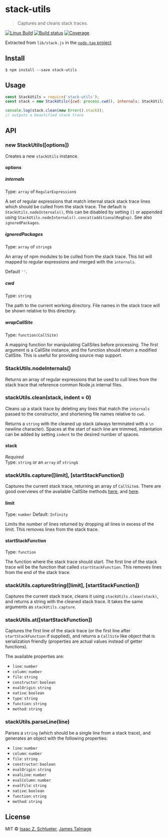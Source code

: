 # stack-utils

> Captures and cleans stack traces.

[![Linux Build](https://travis-ci.org/tapjs/stack-utils.svg?branch=master)](https://travis-ci.org/tapjs/stack-utils) [![Build status](https://ci.appveyor.com/api/projects/status/fb9i157knoixe3iq/branch/master?svg=true)](https://ci.appveyor.com/project/jamestalmage/stack-utils-oiw96/branch/master)  [![Coverage](https://coveralls.io/repos/tapjs/stack-utils/badge.svg?branch=master&service=github)](https://coveralls.io/github/tapjs/stack-utils?branch=master)

Extracted from `lib/stack.js` in the [`node-tap` project](https://github.com/tapjs/node-tap)

## Install

```
$ npm install --save stack-utils
```

## Usage

```js
const StackUtils = require('stack-utils');
const stack = new StackUtils({cwd: process.cwd(), internals: StackUtils.nodeInternals()});

console.log(stack.clean(new Error().stack));
// outputs a beautified stack trace
```

## API

### new StackUtils([options])

Creates a new `stackUtils` instance.

#### options

##### internals

Type: `array` of `RegularExpression`s

A set of regular expressions that match internal stack stack trace lines which should be culled from
the stack trace.
The default is `StackUtils.nodeInternals()`, this can be disabled by setting `[]` or appended using
`StackUtils.nodeInternals().concat(additionalRegExp)`. See also `ignoredPackages`.

##### ignoredPackages

Type: `array` of `string`s

An array of npm modules to be culled from the stack trace. This list will mapped to regular
expressions and merged with the `internals`.

Default `''`.

##### cwd

Type: `string`

The path to the current working directory. File names in the stack trace will be shown relative to
this directory.

##### wrapCallSite

Type: `function(CallSite)`

A mapping function for manipulating CallSites before processing. The first argument is a CallSite
instance, and the function should return a modified CallSite. This is useful for providing source
map support.

### StackUtils.nodeInternals()

Returns an array of regular expressions that be used to cull lines from the stack trace that
reference common Node.js internal files.

### stackUtils.clean(stack, indent = 0)

Cleans up a stack trace by deleting any lines that match the `internals` passed to the constructor,
and shortening file names relative to `cwd`.

Returns a `string` with the cleaned up stack (always terminated with a `\n` newline character).
Spaces at the start of each line are trimmed, indentation can be added by setting `indent` to the
desired number of spaces.

#### stack

*Required*  
Type: `string` or an `array` of `string`s

### stackUtils.capture([limit], [startStackFunction])

Captures the current stack trace, returning an array of `CallSite`s. There are good overviews of the
available CallSite
methods [here](https://github.com/v8/v8/wiki/Stack%20Trace%20API#customizing-stack-traces),
and [here](https://github.com/sindresorhus/callsites#api).

#### limit

Type: `number`
Default: `Infinity`

Limits the number of lines returned by dropping all lines in excess of the limit. This removes lines
from the stack trace.

#### startStackFunction

Type: `function`

The function where the stack trace should start. The first line of the stack trace will be the
function that called `startStackFunction`. This removes lines from the end of the stack trace.

### stackUtils.captureString([limit], [startStackFunction])

Captures the current stack trace, cleans it using `stackUtils.clean(stack)`, and returns a string
with the cleaned stack trace. It takes the same arguments as `stackUtils.capture`.

### stackUtils.at([startStackFunction])

Captures the first line of the stack trace (or the first line after `startStackFunction` if
supplied), and returns a `CallSite` like object that is serialization friendly (properties are
actual values instead of getter functions).

The available properties are:

- `line`: `number`
- `column`: `number`
- `file`: `string`
- `constructor`: `boolean`
- `evalOrigin`: `string`
- `native`: `boolean`
- `type`: `string`
- `function`: `string`
- `method`: `string`

### stackUtils.parseLine(line)

Parses a `string` (which should be a single line from a stack trace), and generates an object with
the following properties:

- `line`: `number`
- `column`: `number`
- `file`: `string`
- `constructor`: `boolean`
- `evalOrigin`: `string`
- `evalLine`: `number`
- `evalColumn`: `number`
- `evalFile`: `string`
- `native`: `boolean`
- `function`: `string`
- `method`: `string`

## License

MIT
© [Isaac Z. Schlueter](http://github.com/isaacs), [James Talmage](http://github.com/jamestalmage)
